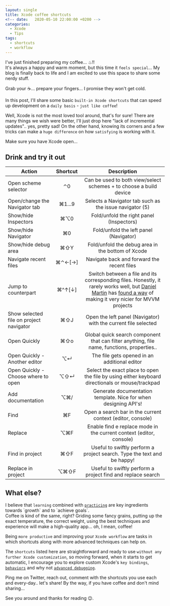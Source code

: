 ```yaml
---
layout: single
title: Xcode coffee shortcuts 
<!-- date:   2020-05-10 22:00:00 +0200 -->
categories:
  - Xcode
  - Tips
tags:
  - shortcuts
  - workflow
---
```


I've just finished preparing my coffee... ♨!!
<br>
It's always a happy and warm moment, but this time it `feels special`... My blog is finally back to life and I am excited to use this space to share some nerdy stuff.

Grab your ☕️... prepare your fingers... I promise they won't get cold.

In this post, I'll share some basic `built-in Xcode shortcuts` that can speed up development on a `daily basis` - `just like coffee`!

Well, Xcode is not the most loved tool around, that's for sure! There are many things we wish were better, I'll just drop here "lack of incremental updates".. yes, pretty sad! On the other hand, knowing its corners and a few tricks can make a `huge difference` on how `satisfying` is working with it.

Make sure you have Xcode open...

## Drink and try it out

| Action        | Shortcut           | Description    |
| ------------- |:-------------:|:-----:|
| Open scheme selector | ⌃0 | Can be used to both view/select schemes + to choose a build device |
| Open/change the Navigator tab | ⌘1...9 | Selects a Navigator tab such as the issue navigator (5) |
| Show/hide Inspectors | ⌘⌥0 | Fold/unfold the right panel (Inspectors) |
| Show/hide Navigator | ⌘0 | Fold/unfold the left panel (Navigator) |
| Show/hide debug area | ⌘⇧Y | Fold/unfold the debug area in the bottom of Xcode |
| Navigate recent files | ⌘⌃←[→] | Navigate back and forward the recent files |
| Jump to counterpart | ⌘^↑[↓] | Switch between a file and its corresponding files. Honestly, it rarely works well, but [Daniel Martin](https://twitter.com/dmartincy) has [found a way](https://gist.github.com/danielmartin/8411c303e5c8702c19c65950b49635b8) of making it very nicier for MVVM projects |
| Show selected file on project navigator | ⌘⇧J | Open the left panel (Navigator) with the current file selected |
| Open Quickly | ⌘⇧o | Global quick search component that can filter anything, file name, functions, properties.. |
| Open Quickly - Another editor | ⌥↵ | The file gets opened in an additional editor |
| Open Quickly - Choose where to open | ⌥⇧↵ | Select the exact place to open the file by using either keyboard directionals or mouse/trackpad |
| Add documentation | ⌥⌘/ | Generate documentation template. Nice for when designing API's! |
| Find | ⌘F | Open a search bar in the current context (editor, console) |
| Replace | ⌥⌘F | Enable find e replace mode in the current context (editor, console) |
| Find in project | ⌘⇧F | Useful to swiftly perform a project search. Type the text and be happy! |
| Replace in project | ⌥⌘⇧F | Useful to swiftly perform a project find and replace search |

## What else?

I believe that `learning` combined with [`practicing`](https://en.wikipedia.org/wiki/Practice_(learning_method)) are key ingredients towards `growth` and to `achieve goals`.
<br>
Coffee is kind of the same, right? Griding some fancy grains, putting up the exact temperature, the correct weight, using the best techniques and experience will make a high-quality app... oh, I mean, coffee!

Being `more productive` and improving your `Xcode workflow` are tasks in which shortcuts along with more advanced techniques can help on.

The `shortcuts` listed here are straightforward and ready to use `without any further Xcode customization`, so moving forward, when it starts to get automatic, I encourage you to explore custom Xcode's `key bindings`, [`behaviors`](https://www.avanderlee.com/xcode/xcode-behaviours-optimized/) and why not [`advanced debugging`](https://developer.apple.com/videos/play/wwdc2018/412/).

Ping me on Twitter, reach out, comment with the shortcuts you use each and every-day.. let's share! By the way, if you have coffee and don't mind sharing...

See you around and thanks for reading 😉.